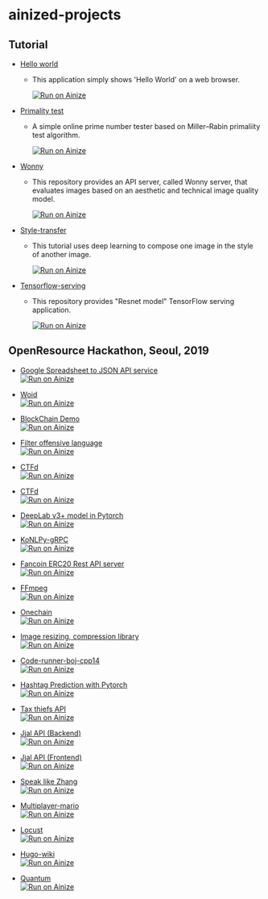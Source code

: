 # ainized-projects

## Tutorial
* [Hello world](https://github.com/ainize-team/ainize-run-helloworld-example)  
  - This application simply shows 'Hello World' on a web browser.  

    [![Run on Ainize](https://ainize.ai/static/images/run_on_ainize_button.svg)](https://ainize.web.app/redirect?git_repo=github.com/ainize-team/ainize-run-helloworld-example)

* [Primality test](https://github.com/ainize-team/ainize-run-primality-test-example)  
  - A simple online prime number tester based on Miller–Rabin primaliity test algorithm.

    [![Run on Ainize](https://ainize.ai/static/images/run_on_ainize_button.svg)](https://ainize.web.app/redirect?git_repo=github.com/ainize-team/ainize-run-primality-test-example)

* [Wonny](https://github.com/ainize-team/ainize-run-wonny-example)  
  - This repository provides an API server, called Wonny server, that evaluates images based on an aesthetic and technical image quality model.  
  
    [![Run on Ainize](https://ainize.ai/static/images/run_on_ainize_button.svg)](https://ainize.web.app/redirect?git_repo=github.com/ainize-team/ainize-run-wonny-example)

* [Style-transfer](https://github.com/ainize-team/ainize-run-style-transfer)  
  - This tutorial uses deep learning to compose one image in the style of another image.
    
    [![Run on Ainize](https://ainize.ai/static/images/run_on_ainize_button.svg)](https://ainize.web.app/redirect?git_repo=github.com/ainize-team/ainize-run-style-transfer)

* [Tensorflow-serving](https://github.com/ainize-team/ainize-run-tensorflow-example)  
  - This repository provides "Resnet model" TensorFlow serving application.
    
    [![Run on Ainize](https://ainize.ai/static/images/run_on_ainize_button.svg)](https://ainize.web.app/redirect?git_repo=github.com/ainize-team/ainize-run-tensorflow-example)

## OpenResource Hackathon, Seoul, 2019

* [Google Spreadsheet to JSON API service](https://github.com/Dilrong/gsx2json)  
[![Run on Ainize](https://ainize.ai/static/images/run_on_ainize_button.svg)](https://ainize.web.app/redirect?git_repo=github.com/Dilrong/gsx2json)   

* [Woid](https://github.com/seongjinkime/woid)  
[![Run on Ainize](https://ainize.ai/static/images/run_on_ainize_button.svg)](https://ainize.web.app/redirect?git_repo=github.com/seongjinkime/woid)

* [BlockChain Demo](https://github.com/hibuz/blockchain-java)  
[![Run on Ainize](https://ainize.ai/static/images/run_on_ainize_button.svg)](https://ainize.web.app/redirect?git_repo=github.com/hibuz/blockchain-java)

* [Filter offensive language](https://github.com/hjh010501/appropriate-filetering)  
[![Run on Ainize](https://ainize.ai/static/images/run_on_ainize_button.svg)](http://104.154.113.3/)

* [CTFd](https://github.com/lenox24/CTFd)  
[![Run on Ainize](https://ainize.ai/static/images/run_on_ainize_button.svg)](https://ainize.web.app/redirect?git_repo=github.com/lenox24/CTFd)  

* [CTFd](https://github.com/namkiseung/CTFd)  
[![Run on Ainize](https://ainize.ai/static/images/run_on_ainize_button.svg)](https://ainize.web.app/redirect?git_repo=github.com/namkiseung/CTFd)  

* [DeepLab v3+ model in Pytorch](https://github.com/jaemin93/pytorch-deeplab-xception)  
[![Run on Ainize](https://ainize.ai/static/images/run_on_ainize_button.svg)](https://ainize.web.app/redirect?git_repo=github.com/jaemin93/pytorch-deeplab-xception)  

* [KoNLPy-gRPC](https://github.com/minhoryang/KoNLPy-gRPC)  
[![Run on Ainize](https://ainize.ai/static/images/run_on_ainize_button.svg)](https://ainize.web.app/redirect?git_repo=github.com/minhoryang/KoNLPy-gRPC)  

* [Fancoin ERC20 Rest API server](https://github.com/leekt216/vvisp-afan)  
[![Run on Ainize](https://www.ainize.ai/static/images/run_on_ainize_button.svg)](https://ainize.web.app/redirect?git_repo=github.com/leekt216/vvisp-afan)  

* [FFmpeg](https://github.com/moonchanyong/ffmpeg.js)  
[![Run on Ainize](https://ainize.ai/static/images/run_on_ainize_button.svg)](https://ainize.ai/deployment/moonchanyong/ffmpeg-js)  

* [Onechain](https://github.com/lukepark327/onechain)  
[![Run on Ainize](https://ainize.ai/static/images/run_on_ainize_button.svg)](https://ainize.web.app/redirect?git_repo=github.com/lukepark327/onechain)  

* [Image resizing, compression library](https://github.com/KiyeopYang/jimp)  
[![Run on Ainize](https://ainize.ai/static/images/run_on_ainize_button.svg)](https://ainize.web.app/redirect?git_repo=github.com/KiyeopYang/jimp)  

* [Code-runner-boj-cpp14](https://github.com/boj-vs-code/code-runner/tree/master/boj/dockerfiles/cpp14)  
[![Run on Ainize](https://www.ainize.ai/static/images/run_on_ainize_button.svg)](https://ainize.web.app/redirect?git_repo=github.com/boj-vs-code/code-runner/boj/dockerfiles/cpp14)  

* [Hashtag Prediction with Pytorch](https://github.com/monologg/hashtag-prediction-pytorch)  
[![Run on Ainize](https://ainize.ai/static/images/run_on_ainize_button.svg)](https://ainize.web.app/redirect?git_repo=github.com/monologg/hashtag-prediction-pytorch)  

* [Tax thiefs API](https://github.com/hannut91/tax-thiefs-api)  
[![Run on Ainize](https://ainize.ai/static/images/run_on_ainize_button.svg)](https://endpoint.ainize.ai/hannut91/tax-thiefs-api/thiefs)  

* [Jjal API (Backend)](https://github.com/gyuha/jjal-api)  
[![Run on Ainize](https://www.ainize.ai/static/images/run_on_ainize_button.svg)](https://ainize.web.app/redirect?git_repo=github.com/gyuha/jjal-api)  
* [Jjal API (Frontend)](https://github.com/gyuha/jjal)  
[![Run on Ainize](https://www.ainize.ai/static/images/run_on_ainize_button.svg)](https://ainize.web.app/redirect?git_repo=github.com/gyuha/jjal)  

* [Speak like Zhang](https://github.com/seongahjo/speak_like_zhang)  
[![Run on Ainize](https://ainize.ai/static/images/run_on_ainize_button.svg)](http://34.69.120.34)  

* [Multiplayer-mario](https://github.com/koldbreww/multiplayer-mario)  
[![Run on Ainize](https://ainize.ai/static/images/run_on_ainize_button.svg)](https://ainize.web.app/redirect?git_repo=github.com/koldbreww/multiplayer-mario)  

* [Locust](https://github.com/byunseob/OpenResourceHackathon)  
[![Run on Ainize](https://ainize.ai/static/images/run_on_ainize_button.svg)](http://34.67.222.84/locust/form)  

* [Hugo-wiki](https://github.com/seungjin/hugo-wiki)  
[![Run on Ainize](https://ainize.ai/static/images/run_on_ainize_button.svg)](http://34.84.67.31:80)  

* [Quantum](https://github.com/Lisayg/Quantum)  
[![Run on Ainize](https://ainize.ai/static/images/run_on_ainize_button.svg)](https://ainize.web.app/redirect?git_repo=github.com/Lisayg/Quantum)  

